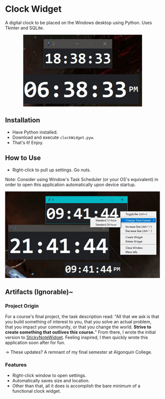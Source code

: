 # Clock Widget
A digital clock to be placed on the Windows desktop using Python. Uses Tkinter and SQLite.

<p align="center">
  <img src="images/initialExample.JPG" alt="Example of Clock Widget in action">
</p>

## Installation
- Have Python installed.
- Download and execute `clockWidget.pyw`.
- That's it! Enjoy.

## How to Use
- Right-click to pull up settings. Go nuts.

Note: Consider using Window's Task Scheduler (or your OS's equivalent) in order to open this application automatically upon device startup.

<p align="center">
  <img src="images/rightClickMenu.JPG" alt="Example of rightClick menu">
</p>



## Artifacts (Ignorable)~
### Project Origin
For a course's final project, the task description read: "All that we ask is that you build something of interest to you, that you solve an actual problem, that you impact your community, or that you change the world. **Strive to create something that outlives this course.**" From there, I wrote the initial version to [StickyNoteWidget](https://github.com/danbsolo/StickyNoteWidget). Feeling inspired, I then quickly wrote this application soon after for fun.

-> These updates? A remnant of my final semester at Algonquin College.

### Features
- Right-click window to open settings.
- Automatically saves size and location.
- Other than that, all it does is accomplish the bare minimum of a functional clock widget.